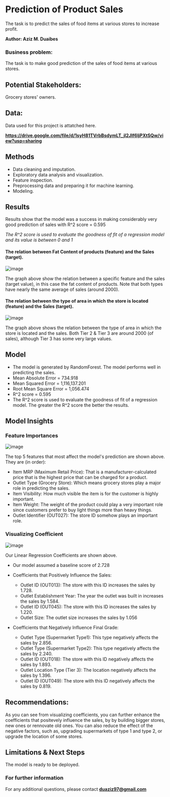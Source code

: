 # Prediction of Product Sales
The task is to predict the sales of food items at various stores to increase profit.

**Author: Aziz M. Duaibes**

### Business problem:
The task is to make good prediction of the sales of food items at various stores.

## Potential Stakeholders:
Grocery stores' owners.

## Data:
Data used for this project is attatched here.

**https://drive.google.com/file/d/1syH81TVrbBsdymLT_jl2JIf6IjPXtSQw/view?usp=sharing**


## Methods
- Data cleaning and imputation.
- Exploratory data analysis and visualization.
- Feature inspection.
- Preprocessing data and preparing it for machine learning.
- Modeling.

## Results
Results show that the model was a success in making considerably very good prediction of sales with R^2 score = 0.595

*The R^2 score is used to evaluate the goodness of fit of a regression model and its value is between 0 and 1*

#### The relation between Fat Content of products (feature) and the Sales (target).
![image](https://github.com/amd3897/Prediction-of-Product-Sales/assets/145266280/40fe3378-ffbe-4f54-818c-50e345338bf9)

The graph above show the relation between a specific feature and the sales (target value), in this case the fat content of products. Note that both types have nearly the same average of sales (around 2000).

#### The relation between the type of area in which the store is located (feature) and the Sales (target).
![image](https://github.com/amd3897/Prediction-of-Product-Sales/assets/145266280/298381cc-f47c-4255-95ef-dc2f997a5c0b)

The graph above shows the relation between the type of area in which the store is located and the sales. Both Tier 2 & Tier 3 are around 2000 (of sales), although Tier 3 has some very large values.


## Model
- The model is generated by RandomForest. The model performs well in predicting the sales.
- Mean Absolute Error = 734.918
- Mean Squared Error = 1,116,137.201
- Root Mean Square Error = 1,056.474
- R^2 score = 0.595
- The R^2 score is used to evaluate the goodness of fit of a regression model. The greater the R^2 score the better the results.

## Model Insights
### Feature Importances
![image](https://github.com/amd3897/Prediction-of-Product-Sales/assets/145266280/8c623071-6e42-4544-974c-0ec7809d6271)

The top 5 features that most affect the model's prediction are shown above. They are (in order):
- Item MRP (Maximum Retail Price): That is a manufacturer-calculated price that is the highest price that can be charged for a product.
- Outlet Type (Grocery Store): Which means grocery stores play a major role in predicting the sales.
- Item Visibility: How much visible the item is for the customer is highly important.
- Item Weight: The weight of the product could play a very important role since customers prefer to buy light things more than heavy things.
- Outlet Identifier (OUT027): The store ID somehow plays an important role.

### Visualizing Coefficient
![image](https://github.com/amd3897/Prediction-of-Product-Sales/assets/145266280/9de08f5f-6fc8-40be-9a77-948fc6dcacef)

Our Linear Regression Coefficients are shown above.
- Our model assumed a baseline score of 2.728
- Coefficients that Positively Influence the Sales:
  - Outlet ID (OUT013):
    The store with this ID increases the sales by  1.728.
  - Outlet Establishment Year:
    The year the outlet was built in increases the sales by 1.584.
  - Outlet ID (OUT045):
    The store with this ID increases the sales by  1.220.
  - Outlet Size:
    The outlet size increases the sales by 1.056

- Coefficients that Negatively Influence Final Grade:
  - Outlet Type (Supermarket Type1):
    This type negatively affects the sales by 2.856.
  - Outlet Type (Supermarket Type2):
    This type negatively affects the sales by 2.240.
  - Outlet ID (OUT018):
    The store with this ID negatively affects the sales by  1.893.
  - Outlet Location Type (Tier 3):
    The location negatively affects the sales by 1.396.
  - Outlet ID (OUT049):
    The store with this ID negatively affects the sales by  0.819.

    
## Recommendations:
As you can see from visualizing coefficients, you can further enhance the coefficients that positevely influence the sales, by by building bigger stores, new ones or rennovate old ones. You can also reduce the effect of the negative factors, such as, upgrading supermarkets of type 1 and type 2, or upgrade the location of some stores.


## Limitations & Next Steps
The model is ready to be deployed.


### For further information
For any additional questions, please contact **duaziz97@gmail.com**
